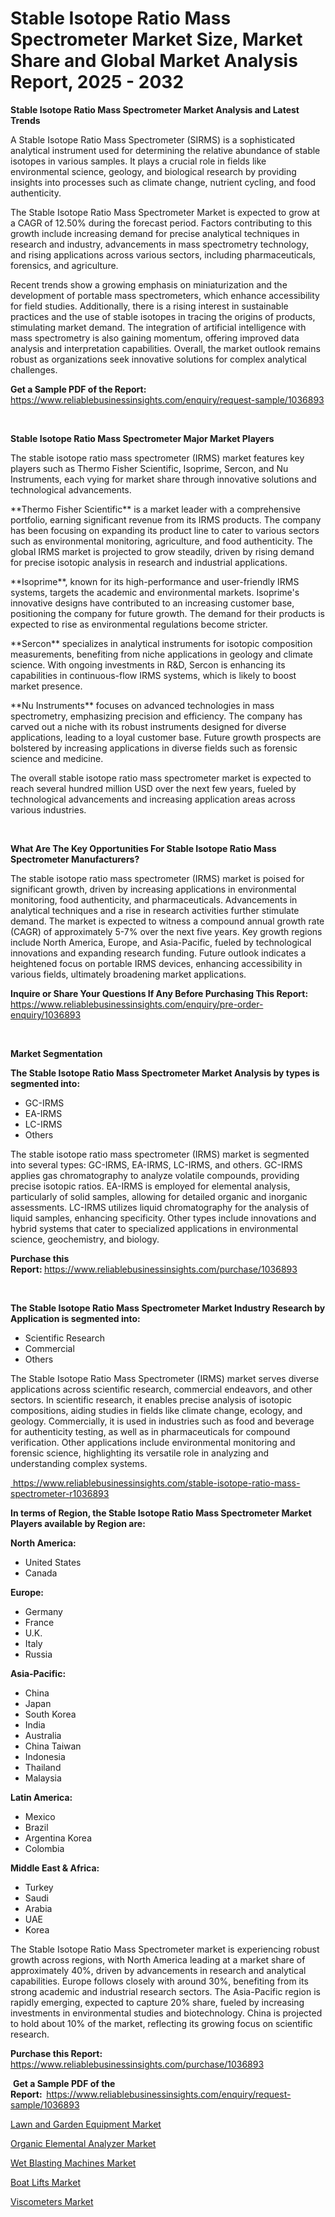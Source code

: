 <p><h1>Stable Isotope Ratio Mass Spectrometer Market Size, Market Share and Global Market Analysis Report, 2025 - 2032</h1></p><p><strong>Stable Isotope Ratio Mass Spectrometer Market Analysis and Latest Trends</strong></p>
<p><p>A Stable Isotope Ratio Mass Spectrometer (SIRMS) is a sophisticated analytical instrument used for determining the relative abundance of stable isotopes in various samples. It plays a crucial role in fields like environmental science, geology, and biological research by providing insights into processes such as climate change, nutrient cycling, and food authenticity.</p><p>The Stable Isotope Ratio Mass Spectrometer Market is expected to grow at a CAGR of 12.50% during the forecast period. Factors contributing to this growth include increasing demand for precise analytical techniques in research and industry, advancements in mass spectrometry technology, and rising applications across various sectors, including pharmaceuticals, forensics, and agriculture. </p><p>Recent trends show a growing emphasis on miniaturization and the development of portable mass spectrometers, which enhance accessibility for field studies. Additionally, there is a rising interest in sustainable practices and the use of stable isotopes in tracing the origins of products, stimulating market demand. The integration of artificial intelligence with mass spectrometry is also gaining momentum, offering improved data analysis and interpretation capabilities. Overall, the market outlook remains robust as organizations seek innovative solutions for complex analytical challenges.</p></p>
<p><strong>Get a Sample PDF of the Report:&nbsp;</strong> <a href="https://www.reliablebusinessinsights.com/enquiry/request-sample/1036893?utm_campaign=101&utm_medium=2&utm_source=Github&utm_content=ia&utm_term=08042025&utm_id=stable-isotope-ratio-mass-spectrometer">https://www.reliablebusinessinsights.com/enquiry/request-sample/1036893</a></p>
<p>&nbsp;</p>
<p><strong>Stable Isotope Ratio Mass Spectrometer Major Market Players</strong></p>
<p><p>The stable isotope ratio mass spectrometer (IRMS) market features key players such as Thermo Fisher Scientific, Isoprime, Sercon, and Nu Instruments, each vying for market share through innovative solutions and technological advancements. </p><p>**Thermo Fisher Scientific** is a market leader with a comprehensive portfolio, earning significant revenue from its IRMS products. The company has been focusing on expanding its product line to cater to various sectors such as environmental monitoring, agriculture, and food authenticity. The global IRMS market is projected to grow steadily, driven by rising demand for precise isotopic analysis in research and industrial applications.</p><p>**Isoprime**, known for its high-performance and user-friendly IRMS systems, targets the academic and environmental markets. Isoprime's innovative designs have contributed to an increasing customer base, positioning the company for future growth. The demand for their products is expected to rise as environmental regulations become stricter.</p><p>**Sercon** specializes in analytical instruments for isotopic composition measurements, benefiting from niche applications in geology and climate science. With ongoing investments in R&D, Sercon is enhancing its capabilities in continuous-flow IRMS systems, which is likely to boost market presence.</p><p>**Nu Instruments** focuses on advanced technologies in mass spectrometry, emphasizing precision and efficiency. The company has carved out a niche with its robust instruments designed for diverse applications, leading to a loyal customer base. Future growth prospects are bolstered by increasing applications in diverse fields such as forensic science and medicine.</p><p>The overall stable isotope ratio mass spectrometer market is expected to reach several hundred million USD over the next few years, fueled by technological advancements and increasing application areas across various industries.</p></p>
<p>&nbsp;</p>
<p><strong>What Are The Key Opportunities For Stable Isotope Ratio Mass Spectrometer Manufacturers?</strong></p>
<p><p>The stable isotope ratio mass spectrometer (IRMS) market is poised for significant growth, driven by increasing applications in environmental monitoring, food authenticity, and pharmaceuticals. Advancements in analytical techniques and a rise in research activities further stimulate demand. The market is expected to witness a compound annual growth rate (CAGR) of approximately 5-7% over the next five years. Key growth regions include North America, Europe, and Asia-Pacific, fueled by technological innovations and expanding research funding. Future outlook indicates a heightened focus on portable IRMS devices, enhancing accessibility in various fields, ultimately broadening market applications.</p></p>
<p><strong>Inquire or Share Your Questions If Any Before Purchasing This Report:</strong> <a href="https://www.reliablebusinessinsights.com/enquiry/pre-order-enquiry/1036893?utm_campaign=101&utm_medium=2&utm_source=Github&utm_content=ia&utm_term=08042025&utm_id=stable-isotope-ratio-mass-spectrometer">https://www.reliablebusinessinsights.com/enquiry/pre-order-enquiry/1036893</a></p>
<p>&nbsp;</p>
<p><strong>Market Segmentation</strong></p>
<p><strong>The Stable Isotope Ratio Mass Spectrometer Market Analysis by types is segmented into:</strong></p>
<p><ul><li>GC-IRMS</li><li>EA-IRMS</li><li>LC-IRMS</li><li>Others</li></ul></p>
<p><p>The stable isotope ratio mass spectrometer (IRMS) market is segmented into several types: GC-IRMS, EA-IRMS, LC-IRMS, and others. GC-IRMS applies gas chromatography to analyze volatile compounds, providing precise isotopic ratios. EA-IRMS is employed for elemental analysis, particularly of solid samples, allowing for detailed organic and inorganic assessments. LC-IRMS utilizes liquid chromatography for the analysis of liquid samples, enhancing specificity. Other types include innovations and hybrid systems that cater to specialized applications in environmental science, geochemistry, and biology.</p></p>
<p><strong>Purchase this Report:&nbsp;</strong><a href="https://www.reliablebusinessinsights.com/purchase/1036893?utm_campaign=101&utm_medium=2&utm_source=Github&utm_content=ia&utm_term=08042025&utm_id=stable-isotope-ratio-mass-spectrometer">https://www.reliablebusinessinsights.com/purchase/1036893</a></p>
<p>&nbsp;</p>
<p><strong>The Stable Isotope Ratio Mass Spectrometer Market Industry Research by Application is segmented into:</strong></p>
<p><ul><li>Scientific Research</li><li>Commercial</li><li>Others</li></ul></p>
<p><p>The Stable Isotope Ratio Mass Spectrometer (IRMS) market serves diverse applications across scientific research, commercial endeavors, and other sectors. In scientific research, it enables precise analysis of isotopic compositions, aiding studies in fields like climate change, ecology, and geology. Commercially, it is used in industries such as food and beverage for authenticity testing, as well as in pharmaceuticals for compound verification. Other applications include environmental monitoring and forensic science, highlighting its versatile role in analyzing and understanding complex systems.</p></p>
<p><a href="https://www.reliablebusinessinsights.com/stable-isotope-ratio-mass-spectrometer-r1036893?utm_campaign=101&utm_medium=2&utm_source=Github&utm_content=ia&utm_term=08042025&utm_id=stable-isotope-ratio-mass-spectrometer">&nbsp;https://www.reliablebusinessinsights.com/stable-isotope-ratio-mass-spectrometer-r1036893</a></p>
<p><strong>In terms of Region, the Stable Isotope Ratio Mass Spectrometer Market Players available by Region are:</strong></p>
<p>
    <p> <strong> North America: </strong>
        <ul>
            <li>United States</li>
            <li>Canada</li>
        </ul>
        </p> 
    <p> <strong> Europe: </strong>
        <ul>
            <li>Germany</li>
            <li>France</li>
            <li>U.K.</li>
            <li>Italy</li>
            <li>Russia</li>
        </ul>
        </p> 
    <p> <strong> Asia-Pacific: </strong>
        <ul>
            <li>China</li>
            <li>Japan</li>
            <li>South Korea</li>
            <li>India</li>
            <li>Australia</li>
            <li>China Taiwan</li>
            <li>Indonesia</li>
            <li>Thailand</li>
            <li>Malaysia</li>
        </ul>
        </p> 
    <p> <strong> Latin America: </strong>
        <ul>
            <li>Mexico</li>
            <li>Brazil</li>
            <li>Argentina Korea</li>
            <li>Colombia</li>
        </ul>
        </p> 
    <p> <strong> Middle East & Africa: </strong>
        <ul>
            <li>Turkey</li>
            <li>Saudi</li>
            <li>Arabia</li>
            <li>UAE</li>
            <li>Korea</li>
        </ul>
    </p>
    </p>
<p><p>The Stable Isotope Ratio Mass Spectrometer market is experiencing robust growth across regions, with North America leading at a market share of approximately 40%, driven by advancements in research and analytical capabilities. Europe follows closely with around 30%, benefiting from its strong academic and industrial research sectors. The Asia-Pacific region is rapidly emerging, expected to capture 20% share, fueled by increasing investments in environmental studies and biotechnology. China is projected to hold about 10% of the market, reflecting its growing focus on scientific research.</p></p>
<p><strong>Purchase this Report: </strong><a href="https://www.reliablebusinessinsights.com/purchase/1036893?utm_campaign=101&utm_medium=2&utm_source=Github&utm_content=ia&utm_term=08042025&utm_id=stable-isotope-ratio-mass-spectrometer">https://www.reliablebusinessinsights.com/purchase/1036893</a></p>
<p>&nbsp;<strong>Get a Sample PDF of the Report:&nbsp;&nbsp;</strong><a href="https://www.reliablebusinessinsights.com/enquiry/request-sample/1036893?utm_campaign=101&utm_medium=2&utm_source=Github&utm_content=ia&utm_term=08042025&utm_id=stable-isotope-ratio-mass-spectrometer">https://www.reliablebusinessinsights.com/enquiry/request-sample/1036893</a></p>
<p><strong></strong></p>
<p><p><a href="https://github.com/saimntamiki/Market-Research-Report-List-1/blob/main/lawn-and-garden-equipment-market.md?utm_campaign=101&utm_medium=2&utm_source=Github&utm_content=ia&utm_term=08042025&utm_id=stable-isotope-ratio-mass-spectrometer">Lawn and Garden Equipment Market</a></p><p><a href="https://github.com/zymerivarrik6/Market-Research-Report-List-1/blob/main/organic-elemental-analyzer-market.md?utm_campaign=101&utm_medium=2&utm_source=Github&utm_content=ia&utm_term=08042025&utm_id=stable-isotope-ratio-mass-spectrometer">Organic Elemental Analyzer Market</a></p><p><a href="https://github.com/djihencygnel74/Market-Research-Report-List-1/blob/main/wet-blasting-machines-market.md?utm_campaign=101&utm_medium=2&utm_source=Github&utm_content=ia&utm_term=08042025&utm_id=stable-isotope-ratio-mass-spectrometer">Wet Blasting Machines Market</a></p><p><a href="https://github.com/messonmengen75/Market-Research-Report-List-1/blob/main/boat-lifts-market.md?utm_campaign=101&utm_medium=2&utm_source=Github&utm_content=ia&utm_term=08042025&utm_id=stable-isotope-ratio-mass-spectrometer">Boat Lifts Market</a></p><p><a href="https://github.com/bocksovers0r/Market-Research-Report-List-1/blob/main/viscometers-market.md?utm_campaign=101&utm_medium=2&utm_source=Github&utm_content=ia&utm_term=08042025&utm_id=stable-isotope-ratio-mass-spectrometer">Viscometers Market</a></p></p>